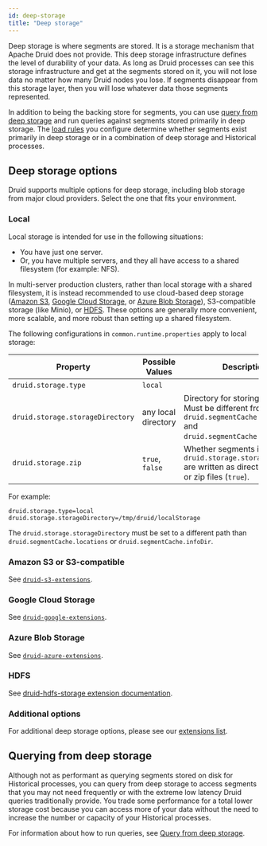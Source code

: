 ```yaml
---
id: deep-storage
title: "Deep storage"
---
```


<!--
  ~ Licensed to the Apache Software Foundation (ASF) under one
  ~ or more contributor license agreements.  See the NOTICE file
  ~ distributed with this work for additional information
  ~ regarding copyright ownership.  The ASF licenses this file
  ~ to you under the Apache License, Version 2.0 (the
  ~ "License"); you may not use this file except in compliance
  ~ with the License.  You may obtain a copy of the License at
  ~
  ~   http://www.apache.org/licenses/LICENSE-2.0
  ~
  ~ Unless required by applicable law or agreed to in writing,
  ~ software distributed under the License is distributed on an
  ~ "AS IS" BASIS, WITHOUT WARRANTIES OR CONDITIONS OF ANY
  ~ KIND, either express or implied.  See the License for the
  ~ specific language governing permissions and limitations
  ~ under the License.
  -->


Deep storage is where segments are stored.  It is a storage mechanism that Apache Druid does not provide.  This deep storage infrastructure defines the level of durability of your data. As long as Druid processes can see this storage infrastructure and get at the segments stored on it, you will not lose data no matter how many Druid nodes you lose.  If segments disappear from this storage layer, then you will lose whatever data those segments represented.

In addition to being the backing store for segments, you can use [query from deep storage](#querying-from-deep-storage) and run queries against segments stored primarily in deep storage. The [load rules](../operations/rule-configuration.md#load-rules) you configure determine whether segments exist primarily in deep storage or in a combination of deep storage and Historical processes.

## Deep storage options

Druid supports multiple options for deep storage, including blob storage from major cloud providers. Select the one that fits your environment.

### Local

Local storage is intended for use in the following situations:

- You have just one server.
- Or, you have multiple servers, and they all have access to a shared filesystem (for example: NFS).

In multi-server production clusters, rather than local storage with a shared filesystem, it is instead recommended to
use cloud-based deep storage ([Amazon S3](#amazon-s3-or-s3-compatible), [Google Cloud Storage](#google-cloud-storage),
or [Azure Blob Storage](#azure-blob-storage)), S3-compatible storage (like Minio), or [HDFS](#hdfs). These options are
generally more convenient, more scalable, and more robust than setting up a shared filesystem.

The following configurations in `common.runtime.properties` apply to local storage:

|Property|Possible Values|Description|Default|
|--------|---------------|-----------|-------|
|`druid.storage.type`|`local`||Must be set.|
|`druid.storage.storageDirectory`|any local directory|Directory for storing segments. Must be different from `druid.segmentCache.locations` and `druid.segmentCache.infoDir`.|`/tmp/druid/localStorage`|
|`druid.storage.zip`|`true`, `false`|Whether segments in `druid.storage.storageDirectory` are written as directories (`false`) or zip files (`true`).|`false`|

For example:

```
druid.storage.type=local
druid.storage.storageDirectory=/tmp/druid/localStorage
```

The `druid.storage.storageDirectory` must be set to a different path than `druid.segmentCache.locations` or
`druid.segmentCache.infoDir`.

### Amazon S3 or S3-compatible

See [`druid-s3-extensions`](../development/extensions-core/s3.md).

### Google Cloud Storage

See [`druid-google-extensions`](../development/extensions-core/google.md).

### Azure Blob Storage

See [`druid-azure-extensions`](../development/extensions-core/azure.md).

### HDFS

See [druid-hdfs-storage extension documentation](../development/extensions-core/hdfs.md).

### Additional options

For additional deep storage options, please see our [extensions list](../configuration/extensions.md).

## Querying from deep storage

Although not as performant as querying segments stored on disk for Historical processes, you can query from deep storage to access segments that you may not need frequently or with the extreme low latency Druid queries traditionally provide. You trade some performance for a total lower storage cost because you can access more of your data without the need to increase the number or capacity of your Historical processes.

For information about how to run queries, see [Query from deep storage](../querying/query-from-deep-storage.md).
